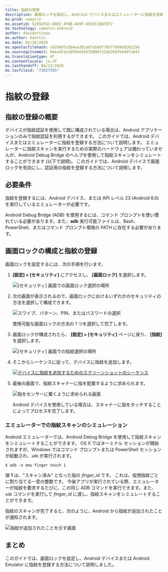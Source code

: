 ```yaml
---
title: 指紋の登録
description: 画面ロックを設定し、Android デバイスまたはエミュレーターに指紋を登録する方法。
ms.prod: xamarin
ms.assetid: 52092F63-00EE-4F8B-A49F-65C9CCBA7EF2
ms.technology: xamarin-android
author: davidortinau
ms.author: daortin
ms.date: 02/16/2018
ms.openlocfilehash: c0290dfa3b4aa301a07a589f78577899e8282158
ms.sourcegitcommit: b0ea451e18504e6267b896732dd26df64ddfa843
ms.translationtype: HT
ms.contentlocale: ja-JP
ms.lasthandoff: 04/13/2020
ms.locfileid: "73027595"
---
```

# <a name="enrolling-a-fingerprint"></a>指紋の登録

## <a name="enrolling-a-fingerprint-overview"></a>指紋の登録の概要

デバイスが指紋認証を使用して既に構成されている場合は、Android アプリケーションのみで指紋認証を利用するができます。 このガイドでは、Android デバイスまたはエミュレーターに指紋を登録する方法について説明します。 エミュレーターに指紋スキャンを実行するための実際のハードウェアは備わっていませんが、Android Debug Bridge のヘルプを使用して指紋スキャンをシミュレートすることができます (以下で説明)。  このガイドでは、Android デバイスで画面ロックを有効にし、認証用の指紋を登録する方法について説明します。

## <a name="requirements"></a>必要条件

指紋を登録するには、Android デバイス、または API レベル 23 (Android 6.0) を実行しているエミュレーターが必要です。

Android Debug Bridge (ADB) を使用するには、コマンド プロンプトを使い慣れている必要があります。また、**adb** 実行可能ファイルは、Bash、PowerShell、またはコマンド プロンプト環境の PATH に存在する必要があります。

## <a name="configuring-a-screen-lock-and-enrolling-a-fingerprint"></a>画面ロックの構成と指紋の登録 

画面ロックを設定するには、次の手順を行います。

1. **[設定] > [セキュリティ]** にアクセスし、 **[画面ロック]** を選択します。

    ![[セキュリティ] 画面での画面ロック選択の場所](enrolling-fingerprint-images/testing-01.png)

2. 次の画面が表示されるので、画面ロックにおけるいずれかのセキュリティの方法を選択して構成できます。 

    ![スワイプ、パターン、PIN、またはパスワードの選択](enrolling-fingerprint-images/testing-02.png)

   使用可能な画面ロックの方法の 1 つを選択して完了します。

3. 画面ロックが構成されたら、 **[設定] > [セキュリティ]** ページに戻り、 **[指紋]** を選択します。

    ![[セキュリティ] 画面での指紋選択の場所](enrolling-fingerprint-images/testing-03.png)

4. そこからシーケンスに従って、デバイスに指紋を追加します。

    [![デバイスに指紋を追加するためのスクリーンショットのシーケンス](enrolling-fingerprint-images/testing-04-sml.png)](enrolling-fingerprint-images/testing-04.png#lightbox)

5. 最後の画面で、指紋スキャナーに指を配置するように求められます。 

    ![指をセンサーに置くように求められる画面](enrolling-fingerprint-images/testing-05.png)

    Android デバイスを使用している場合は、スキャナーに指をタッチすることによってプロセスを完了します。 

### <a name="simulating-a-fingerprint-scan-on-the-emulator"></a>エミュレーターでの指紋スキャンのシミュレーション

Android エミュレーターでは、Android Debug Bridge を使用して指紋スキャンをシミュレートすることができます。 OS X ではターミナル セッションが開始されますが、Windows ではコマンド プロンプトまたは PowerShell セッションが起動され、`adb` が実行されます。

```shell
$ adb -e emu finger touch 1
```

値 **1** は、"スキャン済み" となった指の _finger\_id_ です。 これは、仮想指紋ごとに割り当てる一意の整数です。 今後アプリが実行されている際、エミュレーターが指紋を要求するたびに、この同じ ADB コマンドを実行できます。また、`adb` コマンドを実行して _finger\_id_ に渡し、指紋スキャンをシミュレートすることができます。

指紋のスキャンが完了すると、次のように、Android から指紋が追加されたことが通知されます。  

![指紋が追加されたことを示す画面](enrolling-fingerprint-images/testing-06.png)

## <a name="summary"></a>まとめ 

このガイドでは、画面ロックを設定し、Android デバイスまたは Android Emulator に指紋を登録する方法について説明しました。 
